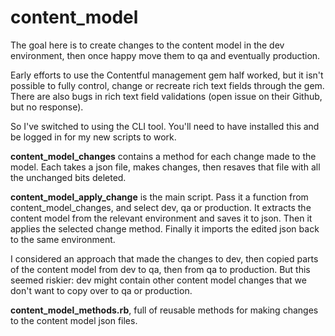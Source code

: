 # content_model
The goal here is to create changes to the content model in the dev environment, then once happy move them to qa and eventually production. 

Early efforts to use the Contentful management gem half worked, but it isn't possible to fully control, change or recreate rich text fields through the gem. There are also bugs in rich text field validations (open issue on their Github, but no response).

So I've switched to using the CLI tool. You'll need to have installed this and be logged in for my new scripts to work. 

**content_model_changes** contains a method for each change made to the model. Each takes a json file, makes changes, then resaves that file with all the unchanged bits deleted.

**content_model_apply_change** is the main script. Pass it a function from content_model_changes, and select dev, qa or production. It extracts the content model from the relevant environment and saves it to json. Then it applies the selected change method. Finally it imports the edited json back to the same environment. 

I considered an approach that made the changes to dev, then copied parts of the content model from dev to qa, then from qa to production. But this seemed riskier: dev might contain other content model changes that we don't want to copy over to qa or production.

**content_model_methods.rb**, full of reusable methods for making changes to the content model json files. 